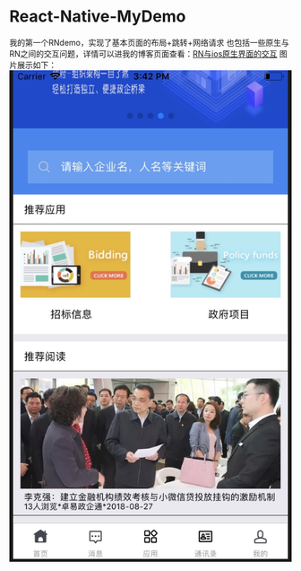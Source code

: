 # React-Native-MyDemo
我的第一个RNdemo，实现了基本页面的布局+跳转+网络请求
也包括一些原生与RN之间的交互问题，详情可以进我的博客页面查看：[RN与ios原生界面的交互](https://feijunjie.github.io/2018/08/30/20180830-React-Native%E4%B8%8EiOS%E5%8E%9F%E7%94%9F%E4%BA%A4%E4%BA%92/)
图片展示如下：
![](https://github.com/Feijunjie/React-Native-MyDemo/blob/master/1.png)
